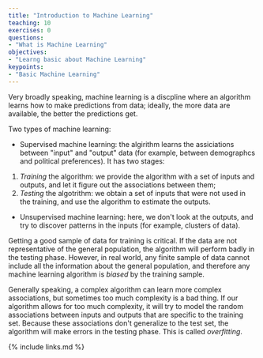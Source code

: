 ```yaml
---
title: "Introduction to Machine Learning"
teaching: 10
exercises: 0
questions:
- "What is Machine Learning"
objectives:
- "Learng basic about Machine Learning"
keypoints:
- "Basic Machine Learning"
---
```


Very broadly speaking, machine learning is a discpline where an algorithm learns how to make predictions from data; ideally, the more data are available, the better the predictions get.

Two types of machine learning:
- Supervised machine learning: the algirithm learns the assiciations between "input" and "output" data (for example, between demographcs and political preferences). It has two stages: 
1. *Training* the algorithm: we provide the algorithm with a set of inputs and outputs, and let it figure out the associations between them;
2. *Testing* the algotrithm: we obtain a set of inputs that were not used in the training, and use the algorithm to estimate the outputs. 
- Unsupervised machine learning: here, we don't look at the outputs, and try to discover patterns in the inputs (for example, clusters of data).

Getting a good sample of data for training is critical. If the data are not representative of the general population, the algorithm will perform badly in the testing phase. However, in real world, any finite sample of data cannot include all the information about the general population, and therefore any machine learning algorithm is *biased* by the training sample.

Generally speaking, a complex algorithm can learn more complex associations, but sometimes too much complexity is a bad thing. If our algorithm allows for too much complexity, it will try to model the random associations between inputs and outputs that are specific to the training set. Because these associations don't generalize to the test set, the algorithm will make errors in the testing phase. This is called *overfitting*. 

{% include links.md %}

